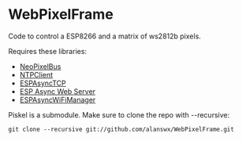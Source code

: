 # WebPixelFrame
Code to control a ESP8266 and a matrix of ws2812b pixels.  

Requires these libraries:

- [NeoPixelBus](https://github.com/Makuna/NeoPixelBus)
- [NTPClient](https://github.com/arduino-libraries/NTPClient)
- [ESPAsyncTCP](https://github.com/me-no-dev/ESPAsyncTCP)
- [ESP Async Web Server](https://github.com/me-no-dev/ESPAsyncWebServer)
- [ESPAsyncWiFiManager](https://github.com/alanswx/ESPAsyncWiFiManager)

Piskel is a submodule. Make sure to clone the repo with --recursive:

``git clone --recursive git://github.com/alanswx/WebPixelFrame.git``


